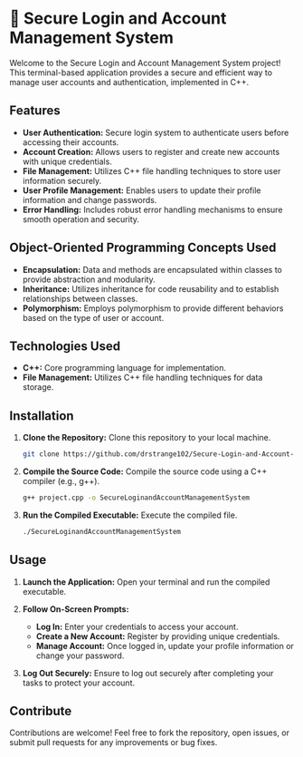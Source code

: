 # 🔐 Secure Login and Account Management System

Welcome to the Secure Login and Account Management System project! This terminal-based application provides a secure and efficient way to manage user accounts and authentication, implemented in C++.

## Features

- **User Authentication:** Secure login system to authenticate users before accessing their accounts.
- **Account Creation:** Allows users to register and create new accounts with unique credentials.
- **File Management:** Utilizes C++ file handling techniques to store user information securely.
- **User Profile Management:** Enables users to update their profile information and change passwords.
- **Error Handling:** Includes robust error handling mechanisms to ensure smooth operation and security.

## Object-Oriented Programming Concepts Used

- **Encapsulation:** Data and methods are encapsulated within classes to provide abstraction and modularity.
- **Inheritance:** Utilizes inheritance for code reusability and to establish relationships between classes.
- **Polymorphism:** Employs polymorphism to provide different behaviors based on the type of user or account.

## Technologies Used

- **C++:** Core programming language for implementation.
- **File Management:** Utilizes C++ file handling techniques for data storage.

## Installation

1. **Clone the Repository:**
   Clone this repository to your local machine.

    ```bash
    git clone https://github.com/drstrange102/Secure-Login-and-Account-Management-System.git
    ```

2. **Compile the Source Code:**
   Compile the source code using a C++ compiler (e.g., g++).

    ```bash
    g++ project.cpp -o SecureLoginandAccountManagementSystem
    ```

3. **Run the Compiled Executable:**
   Execute the compiled file.

    ```bash
    ./SecureLoginandAccountManagementSystem
    ```

## Usage

1. **Launch the Application:**
   Open your terminal and run the compiled executable.

2. **Follow On-Screen Prompts:**
   - **Log In:** Enter your credentials to access your account.
   - **Create a New Account:** Register by providing unique credentials.
   - **Manage Account:** Once logged in, update your profile information or change your password.

3. **Log Out Securely:**
   Ensure to log out securely after completing your tasks to protect your account.

## Contribute

Contributions are welcome! Feel free to fork the repository, open issues, or submit pull requests for any improvements or bug fixes.
